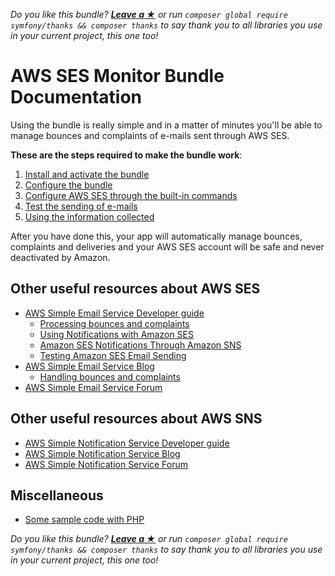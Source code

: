 *Do you like this bundle? [**Leave a &#9733;**](#js-repo-pjax-container) or run `composer global require symfony/thanks && composer thanks` to say thank you to all libraries you use in your current project, this one too!*

AWS SES Monitor Bundle Documentation
====================================

Using the bundle is really simple and in a matter of minutes you'll be able to manage bounces and complaints of e-mails sent through AWS SES.

**These are the steps required to make the bundle work**:

1. [Install and activate the bundle](Installation.md)
2. [Configure the bundle](Configuration.md)
3. [Configure AWS SES through the built-in commands](Integration.md)
4. [Test the sending of e-mails](Test.md)
5. [Using the information collected](Using.md)

After you have done this, your app will automatically manage bounces, complaints and deliveries and your AWS SES account will be safe and never deactivated by Amazon.

Other useful resources about AWS SES
------------------------------------

- [AWS Simple Email Service Developer guide](http://docs.aws.amazon.com/ses/latest/DeveloperGuide/Welcome.html)
  - [Processing bounces and complaints](http://docs.aws.amazon.com/ses/latest/DeveloperGuide/best-practices-bounces-complaints.html)
  - [Using Notifications with Amazon SES](http://docs.aws.amazon.com/ses/latest/DeveloperGuide/notifications.html)
  - [Amazon SES Notifications Through Amazon SNS](http://docs.aws.amazon.com/ses/latest/DeveloperGuide/notifications-via-sns.html)
  - [Testing Amazon SES Email Sending](http://docs.aws.amazon.com/ses/latest/DeveloperGuide/mailbox-simulator.html)
- [AWS Simple Email Service Blog](http://sesblog.amazon.com/)
  - [Handling bounces and complaints](http://sesblog.amazon.com/post/TxJE1JNZ6T9JXK/-Handling-span-class-matches-Bounces-span-and-Complaints.pdf)
- [AWS Simple Email Service Forum](https://forums.aws.amazon.com/forum.jspa?forumID=90)

Other useful resources about AWS SNS
------------------------------------

- [AWS Simple Notification Service Developer guide](http://docs.aws.amazon.com/sns/latest/dg/welcome.html)
- [AWS Simple Notification Service Blog](https://aws.amazon.com/it/blogs/aws/category/amazon-sns/)
- [AWS Simple Notification Service Forum](https://forums.aws.amazon.com/forum.jspa?forumID=72)

Miscellaneous
-------------

- [Some sample code with PHP](https://forums.aws.amazon.com/message.jspa?messageID=202798#202798)

*Do you like this bundle? [**Leave a &#9733;**](#js-repo-pjax-container) or run `composer global require symfony/thanks && composer thanks` to say thank you to all libraries you use in your current project, this one too!*
